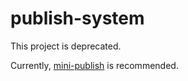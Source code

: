 # publish-system

This project is deprecated. 

Currently, [mini-publish](https://github.com/fangqk1991/mini-publish) is recommended.
